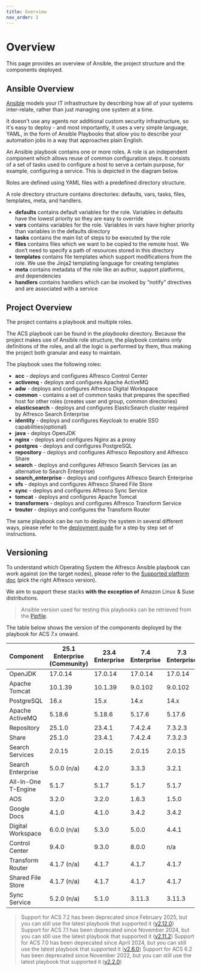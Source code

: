 ```yaml
---
title: Overview
nav_order: 2
---
```


# Overview

This page provides an overview of Ansible, the project structure and the components deployed.

## Ansible Overview

[Ansible](https://www.ansible.com/overview/how-ansible-works) models your IT
infrastructure by describing how all of your systems inter-relate, rather than
just managing one system at a time.

It doesn't use any agents nor additional custom security infrastructure, so it's
easy to deploy - and most importantly, it uses a very simple language, YAML, in
the form of Ansible Playbooks that allow you to describe your automation jobs in
a way that approaches plain English.

An Ansible playbook contains one or more roles. A role is an independent
component which allows reuse of common configuration steps. It consists of a set
of tasks used to configure a host to serve a certain purpose, for example,
configuring a service. This is depicted in the diagram below.

Roles are defined using YAML files with a predefined directory structure.

A role directory structure contains directories: defaults, vars, tasks, files,
templates, meta, and handlers.

* **defaults** contains default variables for the role. Variables in defaults
  have the lowest priority so they are easy to override
* **vars** contains variables for the role. Variables in vars have higher priority than variables in the defaults directory
* **tasks** contains the main list of steps to be executed by the role
* **files** contains files which we want to be copied to the remote host. We don’t need to specify a path of resources stored in this directory
* **templates** contains file templates which support modifications from the role. We use the Jinja2 templating language for creating templates
* **meta** contains metadata of the role like an author, support platforms, and dependencies
* **handlers** contains handlers which can be invoked by “notify” directives and are associated with a service

## Project Overview

The project contains a playbook and multiple roles.

The ACS playbook can be found in the _playbooks_ directory. Because the project
makes use of Ansible role structure, the playbook contains only definitions of
the roles, and all the logic is performed by them, thus making the project both
granular and easy to maintain.

The playbook uses the following roles:

* **acc** - deploys and configures Alfresco Control Center
* **activemq** - deploys and configures Apache ActiveMQ
* **adw** - deploys and configures Alfresco Digital Workspace
* **common** - contains a set of common tasks that prepares the specified host
  for other roles (creates user and group, common directories)
* **elasticsearch** - deploys and configures ElasticSearch cluster required by
  Alfresco Search Enterprise
* **identity** - deploys and configures Keycloak to enable SSO
  capabilities(optional)
* **java** - deploys OpenJDK
* **nginx** - deploys and configures Nginx as a proxy
* **postgres** - deploys and configures PostgreSQL
* **repository** - deploys and configures Alfresco Repository and Alfresco Share
* **search** - deploys and configures Alfresco Search Services (as
  an alternative to Search Enterprise)
* **search_enterprise** - deploys and configures Alfresco Search Enterprise
* **sfs** - deploys and configures Alfresco Shared File Store
* **sync** - deploys and configures Alfresco Sync Service
* **tomcat** - deploys and configures Apache Tomcat
* **transformers** - deploys and configures Alfresco Transform Service
* **trouter** - deploys and configures the Transform Router

The same playbook can be run to deploy the system in several different ways,
please refer to the [deployment guide](./deployment-guide.md) for a step by step
set of instructions.

## Versioning

To understand which Operating System the Alfresco Ansible playbook can work
against (on the target nodes), please refer to the [Supported platform
doc][support] (pick the right
Alfresco version).

We aim to support these stacks **with the exception of** Amazon Linux & Suse
distributions.

> Ansible version used for testing this playbooks can be retrieved from the
> [Pipfile](https://github.com/Alfresco/alfresco-ansible-deployment/blob/master/Pipfile).

The table below shows the version of the components deployed by the playbook for
ACS 7.x onward.

| Component           | 25.1 Enterprise (Community) | 23.4 Enterprise | 7.4 Enterprise | 7.3 Enterprise |
| ------------------- | --------------------------- | --------------- | -------------- | -------------- |
| OpenJDK             | 17.0.14                     | 17.0.14         | 17.0.14        | 17.0.14        |
| Apache Tomcat       | 10.1.39                     | 10.1.39         | 9.0.102        | 9.0.102        |
| PostgreSQL          | 16.x                        | 15.x            | 14.x           | 14.x           |
| Apache ActiveMQ     | 5.18.6                      | 5.18.6          | 5.17.6         | 5.17.6         |
| Repository          | 25.1.0                      | 23.4.1          | 7.4.2.4        | 7.3.2.3        |
| Share               | 25.1.0                      | 23.4.1          | 7.4.2.4        | 7.3.2.3        |
| Search Services     | 2.0.15                      | 2.0.15          | 2.0.15         | 2.0.15         |
| Search Enterprise   | 5.0.0  (n/a)                | 4.2.0           | 3.3.3          | 3.2.1          |
| All-In-One T-Engine | 5.1.7                       | 5.1.7           | 5.1.7          | 5.1.7          |
| AOS                 | 3.2.0                       | 3.2.0           | 1.6.3          | 1.5.0          |
| Google Docs         | 4.1.0                       | 4.1.0           | 3.4.2          | 3.4.2          |
| Digital Workspace   | 6.0.0 (n/a)                 | 5.3.0           | 5.0.0          | 4.4.1          |
| Control Center      | 9.4.0                       | 9.3.0           | 8.0.0          | n/a            |
| Transform Router    | 4.1.7 (n/a)                 | 4.1.7           | 4.1.7          | 4.1.7          |
| Shared File Store   | 4.1.7 (n/a)                 | 4.1.7           | 4.1.7          | 4.1.7          |
| Sync Service        | 5.2.0 (n/a)                 | 5.1.0           | 3.11.3         | 3.11.3         |

> Support for ACS 7.2 has been deprecated since February 2025, but you can still use the latest playbook that supported it ([v2.12.0](https://github.com/Alfresco/alfresco-ansible-deployment/releases/tag/v2.12.0))
> Support for ACS 7.1 has been deprecated since November 2024, but you can still use the latest playbook that supported it ([v2.11.2](https://github.com/Alfresco/alfresco-ansible-deployment/releases/tag/v2.11.2))
> Support for ACS 7.0 has been deprecated since April 2024, but you can still use the latest playbook that supported it ([v2.6.0](https://github.com/Alfresco/alfresco-ansible-deployment/releases/tag/v2.6.0))
> Support for ACS 6.2 has been deprecated since November 2022, but you can still use the latest playbook that supported it ([v2.2.0](https://github.com/Alfresco/alfresco-ansible-deployment/releases/tag/v2.2.0))

[support]: https://support.hyland.com/r/Alfresco/Alfresco-Content-Services/23.4/Alfresco-Content-Services/Supported-Platforms
